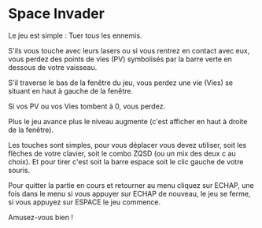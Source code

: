 # Space Invader

Le jeu est simple : Tuer tous les ennemis.

S'ils vous touche avec leurs lasers ou si vous rentrez en contact avec eux, vous perdez des points de vies (PV) symbolisés par la barre verte en dessous de votre vaisseau.

S'il traverse le bas de la fenêtre du jeu, vous perdez une vie (Vies) se situant en haut à gauche de la fenêtre.

Si vos PV ou vos Vies tombent à 0, vous perdez.

Plus le jeu avance plus le niveau augmente (c'est afficher en haut à droite de la fenêtre).

Les touches sont simples, pour vous déplacer vous devez utiliser, soit les flèches de votre clavier, soit le combo ZQSD (ou un mix des deux c au choix).
Et pour tirer c'est soit la barre espace soit le clic gauche de votre souris.

Pour quitter la partie en cours et retourner au menu cliquez sur ECHAP, une fois dans le menu si vous appuyer sur ECHAP de nouveau, le jeu se ferme, si vous appuyez sur ESPACE le jeu commence.

Amusez-vous bien !
